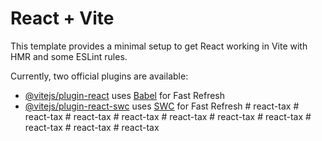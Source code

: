 # React + Vite

This template provides a minimal setup to get React working in Vite with HMR and some ESLint rules.

Currently, two official plugins are available:

- [@vitejs/plugin-react](https://github.com/vitejs/vite-plugin-react/blob/main/packages/plugin-react/README.md) uses [Babel](https://babeljs.io/) for Fast Refresh
- [@vitejs/plugin-react-swc](https://github.com/vitejs/vite-plugin-react-swc) uses [SWC](https://swc.rs/) for Fast Refresh
#   r e a c t - t a x  
 #   r e a c t - t a x  
 #   r e a c t - t a x  
 #   r e a c t - t a x  
 #   r e a c t - t a x  
 #   r e a c t - t a x  
 #   r e a c t - t a x  
 #   r e a c t - t a x  
 #   r e a c t - t a x  
 #   r e a c t - t a x  
 